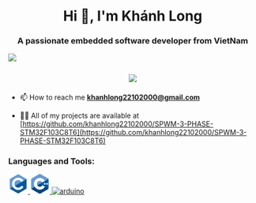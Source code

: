 <h1 align="center">Hi 👋, I'm Khánh Long</h1>
<h3 align="center">A passionate embedded software developer from VietNam</h3><img src="https://encrypted-tbn0.gstatic.com/images?q=tbn:ANd9GcStqoixARyav5l4WGdi0kYu1wy_Ut1aCH2VEA&usqp=CAU"/></h3>
<h3 align="center"><img src="https://img.icons8.com/clouds/1x/vietnam--v2.png"/></h3>

- 📫 How to reach me **khanhlong22102000@gmail.com**

- 👨‍💻 All of my projects are available at [https://github.com/khanhlong22102000/SPWM-3-PHASE-STM32F103C8T6](https://github.com/khanhlong22102000/SPWM-3-PHASE-STM32F103C8T6)

<p align="left">
</p>

<h3 align="left">Languages and Tools:</h3>
<p align="left">  <a href="https://www.cprogramming.com/" target="_blank" rel="noreferrer"> <img src="https://raw.githubusercontent.com/devicons/devicon/master/icons/c/c-original.svg" alt="c" width="40" height="40"/> </a> <a href="https://www.w3schools.com/cpp/" target="_blank" rel="noreferrer"> <img src="https://raw.githubusercontent.com/devicons/devicon/master/icons/cplusplus/cplusplus-original.svg" alt="cplusplus" width="40" height="40"/> </a> <a href="https://www.arduino.cc/" target="_blank" rel="noreferrer"> <img src="https://cdn.worldvectorlogo.com/logos/arduino-1.svg" alt="arduino" width="40" height="40"/> </a> </p>

